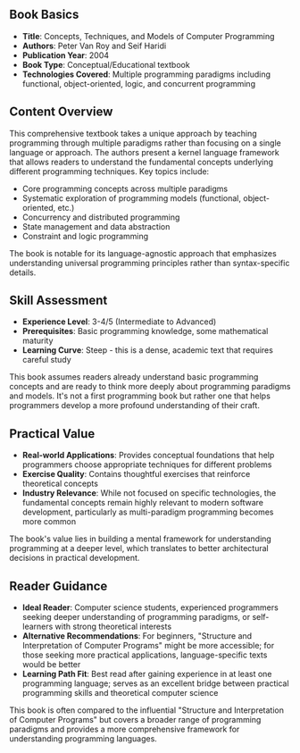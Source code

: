 ## Book Basics
- **Title**: Concepts, Techniques, and Models of Computer Programming
- **Authors**: Peter Van Roy and Seif Haridi
- **Publication Year**: 2004
- **Book Type**: Conceptual/Educational textbook
- **Technologies Covered**: Multiple programming paradigms including functional, object-oriented, logic, and concurrent programming

## Content Overview
This comprehensive textbook takes a unique approach by teaching programming through multiple paradigms rather than focusing on a single language or approach. The authors present a kernel language framework that allows readers to understand the fundamental concepts underlying different programming techniques. Key topics include:

- Core programming concepts across multiple paradigms
- Systematic exploration of programming models (functional, object-oriented, etc.)
- Concurrency and distributed programming
- State management and data abstraction
- Constraint and logic programming

The book is notable for its language-agnostic approach that emphasizes understanding universal programming principles rather than syntax-specific details.

## Skill Assessment
- **Experience Level**: 3-4/5 (Intermediate to Advanced)
- **Prerequisites**: Basic programming knowledge, some mathematical maturity
- **Learning Curve**: Steep - this is a dense, academic text that requires careful study

This book assumes readers already understand basic programming concepts and are ready to think more deeply about programming paradigms and models. It's not a first programming book but rather one that helps programmers develop a more profound understanding of their craft.

## Practical Value
- **Real-world Applications**: Provides conceptual foundations that help programmers choose appropriate techniques for different problems
- **Exercise Quality**: Contains thoughtful exercises that reinforce theoretical concepts
- **Industry Relevance**: While not focused on specific technologies, the fundamental concepts remain highly relevant to modern software development, particularly as multi-paradigm programming becomes more common

The book's value lies in building a mental framework for understanding programming at a deeper level, which translates to better architectural decisions in practical development.

## Reader Guidance
- **Ideal Reader**: Computer science students, experienced programmers seeking deeper understanding of programming paradigms, or self-learners with strong theoretical interests
- **Alternative Recommendations**: For beginners, "Structure and Interpretation of Computer Programs" might be more accessible; for those seeking more practical applications, language-specific texts would be better
- **Learning Path Fit**: Best read after gaining experience in at least one programming language; serves as an excellent bridge between practical programming skills and theoretical computer science

This book is often compared to the influential "Structure and Interpretation of Computer Programs" but covers a broader range of programming paradigms and provides a more comprehensive framework for understanding programming languages.